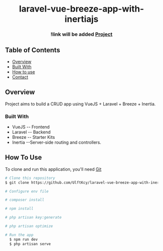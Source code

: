 <h1 align="center">laravel-vue-breeze-app-with-inertiajs</h1>


<div align="center">
  <h3>
  !link will be added
    <a href="#">
      Project
    </a>
 
  </h3>
</div>

<!-- TABLE OF CONTENTS -->

## Table of Contents

- [Overview](#overview)
- [Built With](#built-with)
- [How to use](#how-to-use)
- [Contact](#contact)

<!-- OVERVIEW -->

## Overview

Project aims to build a CRUD app using VueJS + Laravel + Breeze + Inertia.

### Built With

<!-- This section should list any major frameworks that you built your project using. Here are a few examples.-->

- VueJS -- Frontend
- Laravel -- Backend
- Breeze -- Starter Kits
- Inertia  --Server-side routing and controllers.


## How To Use

<!-- This is an example, please update according to your application -->

To clone and run this application, you'll need [Git]([https://github.com/UlftKcy/laravel-vue-breeze-app-with-inertiajs.git]) 
```bash
# Clone this repository
$ git clone https://github.com/UlftKcy/laravel-vue-breeze-app-with-inertiajs.git

# Configure env file

# composer install

# npm install

# php artisan key:generate

# php artisan optimize

# Run the app
  $ npm run dev
  $ php artisan serve

